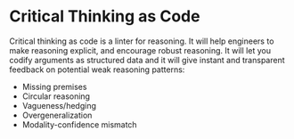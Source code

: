 # Critical Thinking as Code

Critical thinking as code is a linter for reasoning. It will help engineers to make reasoning explicit, and encourage robust reasoning.
It will let you codify arguments as structured data and it will give instant and transparent feedback on potential weak reasoning patterns:

- Missing premises
- Circular reasoning
- Vagueness/hedging
- Overgeneralization
- Modality-confidence mismatch